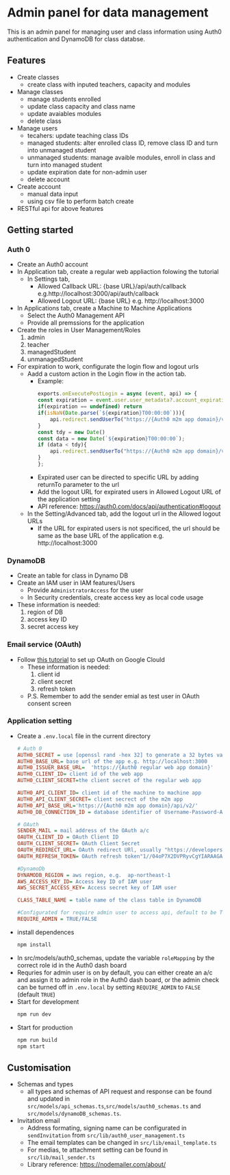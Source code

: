 # Admin panel for data management

This is an admin panel for managing user and class information using Auth0 authentication and DynamoDB for class databse.

## Features
- Create classes 
    - create class with inputed teachers, capacity and modules
- Manage classes 
    - manage students enrolled
    - update class capacity and class name
    - update avaiables modules
    - delete class
- Manage users
    - tecahers: update teaching class IDs
    - managed students: alter enrolled class ID, remove class ID and turn into unmanaged student
    - unmanaged students: manage avaible modules, enroll in class and turn into managed student
    - update expiration date for non-admin user
    - delete account
- Create account
    - manual data input
    - using csv file to perform batch create
- RESTful api for above features


## Getting started
### Auth 0 
- Create an Auth0 account
- In Application tab, create a regular web appliaction folowing the tutorial
    - In Settings tab,
        - Allowed Callback URL: {base URL}/api/auth/callback e.g.http://localhost:3000/api/auth/callback
        - Allowed Logout URL: {base URL} e.g. http://localhost:3000
- In Applications tab, create a Machine to Machine Applications
    - Select the Auth0 Management API
    - Provide all premssions for the application
- Create the roles in User Management/Roles
    <ol>
    <li>admin
    <li>teacher
    <li>managedStudent
    <li>unmanagedStudent
    </ol>
- For expiration to work, configurate the login flow and logout urls
    - Aadd a custom action in the Login flow in the action tab.
         - Example:
            ```js
            exports.onExecutePostLogin = async (event, api) => {
            const expiration = event.user.user_metadata?.account_expiration_date
            if(expiration == undefined) return
            if(isNaN(Date.parse(`${expiration}T00:00:00`))){
                api.redirect.sendUserTo("https://{Auth0 m2m app domain}/v2/logout")
            }
            const tdy = new Date()
            const data = new Date(`${expiration}T00:00:00`);
            if (data < tdy){
                api.redirect.sendUserTo("https://{Auth0 m2m app domain}/v2/logout")
            }
            };
            ```
        - Expirated user can be directed to specific URL by adding returnTo	parameter to the url
        - Add the logout URL for expirated users in Allowed Logout URL of the application setting
        - API reference: <https://auth0.com/docs/api/authentication#logout>
    - In the Setting/Advanced tab, add the logout url in the Allowed logout URLs
        - If the URL for expirated users is not specificed, the url should be same as the base URL of the application e.g. http://localhost:3000

### DynamoDB
- Create an table for class in Dynamo DB
- Create an IAM user in IAM features/Users
    - Provide `AdministratorAccess` for the user
    - In Security credentials, create access key as local code usage
- These information is needed:
    <ol>
    <li>region of DB
    <li>access key ID 
    <li>secret access key
    </ol>
### Email service (OAuth)
- Follow  [this tutorial](https://www.youtube.com/watch?v=-rcRf7yswfM&t=747s&ab_channel=MafiaCodes) to set up OAuth on Google Clould
    - These information is needed:
        <ol>
        <li>client id
        <li>client secret
        <li>refresh token
        </ol>
    - P.S. Remember to add the sender emial as test user in OAuth consent screen
### Application setting
- Create a `.env.local` file in the current directory
    ```ini
    # Auth 0 
    AUTH0_SECRET = use [openssl rand -hex 32] to generate a 32 bytes value
    AUTH0_BASE_URL= base url of the app e.g. http://localhost:3000 
    AUTH0_ISSUER_BASE_URL=  'https://{Auth0 regular web app domain}' 
    AUTH0_CLIENT_ID= client id of the web app
    AUTH0_CLIENT_SECRET=the client secret of the regular web app

    AUTH0_API_CLIENT_ID= client id of the machine to machine app
    AUTH0_API_CLIENT_SECRET= client secrect of the m2m app
    AUTH0_API_BASE_URL='https://{Auth0 m2m app domain}/api/v2/'
    AUTH0_DB_CONNECTION_ID = database identifier of Username-Password-Authentication

    # OAuth
    SENDER_MAIL = mail address of the OAuth a/c
    OAUTH_CLIENT_ID = OAuth Client ID
    OAUTH_CLIENT_SECRET= OAuth Client Secret
    OAUTH_REDIRECT_URL= OAuth redirect URl, usually "https://developers.google.com/oauthplayground"
    OAUTH_REFRESH_TOKEN= OAuth refresh token"1//04oP7X2DVPRyvCgYIARAAGAQSNwF-L9IrjpxZVOu3IfVs125zhl6kbnMGuuQXjuo16rOfKbMkoEPq1322Q_ovz5mSbhu10far1pY"

    #DynamoDb
    DYNAMODB_REGION = aws region, e.g.  ap-northeast-1
    AWS_ACCESS_KEY_ID= Access key ID of IAM user
    AWS_SECRET_ACCESS_KEY= Access secret key of IAM user

    CLASS_TABLE_NAME = table name of the class table in DynamoDB

    #Configurated for require admin user to access api, default to be True if not set
    REQUIRE_ADMIN = TRUE/FALSE
    ```
- install dependences
    ```bash
    npm install
    ```
- In src/models/auth0_schemas, update the variable `roleMapping` by the correct role id in the Auth0 dash board
- Requries for admin user is on by default, you can either create an a/c and assign it to admin role in the Auth0 dash board, or the admin check can be turned off in `.env.local` by setting `REQUIRE_ADMIN` to `FALSE` (default `TRUE`)
- Start for development
    ```bash
    npm run dev
    ```
- Start for production
    ```bash
    npm run build
    npm start
    ```

## Customisation
- Schemas and types
    - all types and schemas of API request and response can be found and updated in `src/models/api_schemas.ts`,`src/models/auth0_schemas.ts` and `src/models/dynamoDB_schemas.ts`.
- Invitation email
    - Address formating, signing name can be configurated in `sendInvitation` from `src/lib/auth0_user_management.ts`
    - The email templates can be changed in `src/lib/email_template.ts`
    - For medias, te attachment setting can be found in `src/lib/mail_sender.ts`
    - Library reference: <https://nodemailer.com/about/>

